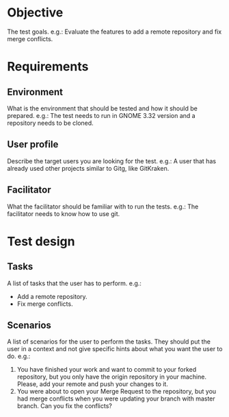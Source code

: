 <!-- Make sure to check on the [Contribution Guide](../CONTRIBUTING.md) to design and run tests and to report results. -->

# Objective
The test goals. e.g.: Evaluate the features to add a remote repository and fix merge conflicts.

# Requirements

## Environment
What is the environment that should be tested and how it should be prepared. e.g.: The test needs to run in GNOME 3.32 version and a repository needs to be cloned.

## User profile
Describe the target users you are looking for the test. e.g.: A user that has already used other projects similar to Gitg, like GitKraken.

## Facilitator
What the facilitator should be familiar with to run the tests. e.g.: The facilitator needs to know how to use git.

# Test design
## Tasks
A list of tasks that the user has to perform. e.g.:

* Add a remote repository.
* Fix merge conflicts.

## Scenarios
A list of scenarios for the user to perform the tasks. They should put the user in a context and not give specific hints about what you want the user to do. e.g.:

1. You have finished your work and want to commit to your forked repository, but you only have the origin repository in your machine. Please, add your remote and push your changes to it.
2. You were about to open your Merge Request to the repository, but you had merge conflicts when you were updating your branch with master branch. Can you fix the conflicts?

<!-- 

## Results

Uncomment this session once you have your results.

### Summary

|   -    | User 1 | User 2 | User 3 | User 4 | User 5 |
|:------:|:------:|:--------:|:------------------:|:------:|:------:|
| Task 1 | :x:                   | :question: | :heavy_check_mark: | :x: | :heavy_check_mark: |
| Task 2 | :heavy_check_mark:    | :heavy_check_mark: | :heavy_check_mark: | :heavy_check_mark: | :heavy_check_mark: |
| Task 3 | :heavy_check_mark:    | :heavy_check_mark: | :x: | :heavy_check_mark: | :heavy_check_mark: |
| Task 4 | :heavy_check_mark:    | :question: | :heavy_check_mark: | :heavy_check_mark: | :heavy_check_mark: |

### Task 1

#### What went well?
Users intuitively clicked on the "?" icon to find the help documentation.

#### What were the challenges?
Some users didn't understand how to create a new blog post inside a folder, they first created the post and then edited the folder to include the post inside of it. They said they were looking for a select input to choose where the blog post should be placed instead of a folder icon.

### Task 2

#### What went well?
Users intuitively clicked on the "?" icon to find the help documentation.

#### What were the challenges?
Some users didn't understand how to create a new blog post inside a folder, they first created the post and then edited the folder to include the post inside of it. They said they were looking for a select input to choose where the blog post should be placed instead of a folder icon.

-->